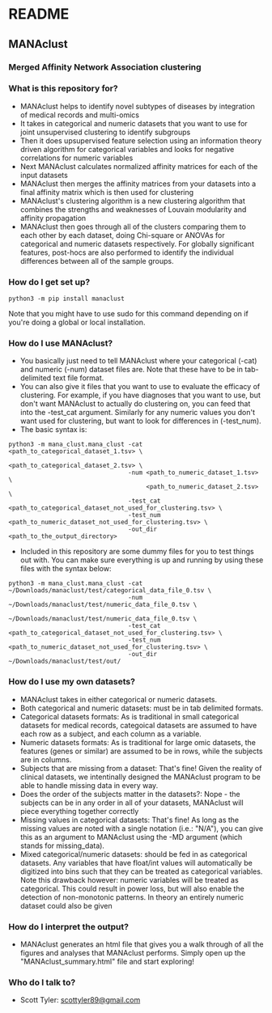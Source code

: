 # README #

## MANAclust ##
### Merged Affinity Network Association clustering ###

### What is this repository for? ###
* MANAclust helps to identify novel subtypes of diseases by integration of medical records and multi-omics
* It takes in categorical and numeric datasets that you want to use for joint unsupervised clustering to identify subgroups
* Then it does upsupervised feature selection using an information theory driven algorithm for categorical variables and looks for negative correlations for numeric variables
* Next MANAclust calculates normalized affinity matrices for each of the input datasets
* MANAclust then merges the affinity matrices from your datasets into a final affinity matrix which is then used for clustering
* MANAclust's clustering algorithm is a new clustering algorithm that combines the strengths and weaknesses of Louvain modularity and affinity propagation
* MANAclust then goes through all of the clusters comparing them to each other by each dataset, doing Chi-square or ANOVAs for categorical and numeric datasets respectively. For globally significant features, post-hocs are also performed to identify the individual differences between all of the sample groups.

### How do I get set up? ###

```
python3 -m pip install manaclust
```
Note that you might have to use sudo for this command depending on if you're doing a global or local installation.

### How do I use MANAclust? ###

* You basically just need to tell MANAclust where your categorical (-cat) and numeric (-num) dataset files are. Note that these have to be in tab-delimited text file format.
* You can also give it files that you want to use to evaluate the efficacy of clustering. For example, if you have diagnoses that you want to use, but don't want MANAclust to actually do clustering on, you can feed that into the -test_cat argument. Similarly for any numeric values you don't want used for clustering, but want to look for differences in (-test_num).
* The basic syntax is:

```
python3 -m mana_clust.mana_clust -cat <path_to_categorical_dataset_1.tsv> \
                                      <path_to_categorical_dataset_2.tsv> \
							     -num <path_to_numeric_dataset_1.tsv> \
								      <path_to_numeric_dataset_2.tsv> \
							     -test_cat <path_to_categorical_dataset_not_used_for_clustering.tsv> \
								 -test_num <path_to_numeric_dataset_not_used_for_clustering.tsv> \
								 -out_dir <path_to_the_output_directory>

```

* Included in this repository are some dummy files for you to test things out with. You can make sure everything is up and running by using these files with the syntax below:

```
python3 -m mana_clust.mana_clust -cat ~/Downloads/manaclust/test/categorical_data_file_0.tsv \
							     -num ~/Downloads/manaclust/test/numeric_data_file_0.tsv \
								      ~/Downloads/manaclust/test/numeric_data_file_0.tsv \
							     -test_cat <path_to_categorical_dataset_not_used_for_clustering.tsv> \
								 -test_num <path_to_numeric_dataset_not_used_for_clustering.tsv> \
								 -out_dir ~/Downloads/manaclust/test/out/
```

### How do I use my own datasets? ###
* MANAclust takes in either categorical or numeric datasets.
* Both categorical and numeric datasets: must be in tab delimited formats.
* Categorical datasets formats: As is traditional in small categorical datasets for medical records, categoical datasets are assumed to have each row as a subject, and each column as a variable. 
* Numeric datasets formats: As is traditional for large omic datasets, the features (genes or similar) are assumed to be in rows, while the subjects are in columns.
* Subjects that are missing from a dataset: That's fine! Given the reality of clinical datasets, we intentinally designed the MANAclust program to be able to handle missing data in every way. 
* Does the order of the subjects matter in the datasets?: Nope - the subjects can be in any order in all of your datasets, MANAclust will piece everything together correctly
* Missing values in categorical datasets: That's fine! As long as the missing values are noted with a single notation (i.e.: "N/A"), you can give this as an argument to MANAclust using the -MD argument (which stands for missing_data).
* Mixed categorical/numeric datasets: should be fed in as categorical datasets. Any variables that have float/int values will automatically be digitized into bins such that they can be treated as categorical variables. Note this drawback however: numeric variables will be treated as categorical. This could result in power loss, but will also enable the detection of non-monotonic patterns. In theory an entirely numeric dataset could also be given 

### How do I interpret the output? ###
* MANAclust generates an html file that gives you a walk through of all the figures and analyses that MANAclust performs. Simply open up the "MANAclust_summary.html" file and start exploring!

### Who do I talk to? ###

* Scott Tyler: scottyler89@gmail.com
